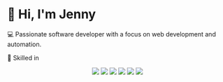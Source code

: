 # 👋 Hi, I'm Jenny

<p> 💻 Passionate software developer with a focus on web development and automation. </p> 
<p>🚀 Skilled in </p>
<p align="center">
<img src="https://img.shields.io/badge/HTML-E34F26?style=for-the-badge&logo=html5&logoColor=white">
<img src="https://img.shields.io/badge/CSS-239120?&style=for-the-badge&logo=css3&logoColor=white">
<img src="https://img.shields.io/badge/JavaScript-ED8B00?style=for-the-badge&logo=javascript&logoColor=white">
<img src="https://img.shields.io/badge/PHP-777BB4?style=for-the-badge&logo=php&logoColor=white">
<img src="https://img.shields.io/badge/MySQL-00758f?style=for-the-badge&logo=mysql&logoColor=white">
<img src="https://img.shields.io/badge/Typo3-orange?logo=typo3&logoColor=white">
</p>

